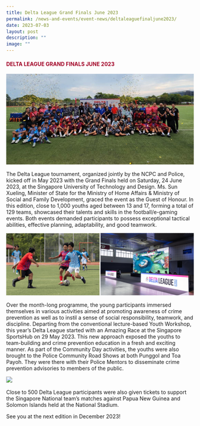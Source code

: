 ```yaml
---
title: Delta League Grand Finals June 2023
permalink: /news-and-events/event-news/deltaleaguefinaljune2023/
date: 2023-07-03
layout: post
description: ""
image: ""
---
```

#### <font style="color:#a20427;"> DELTA LEAGUE GRAND FINALS JUNE 2023 </font>

![](/images/Events/delta%20league%20final%20(full).jpg)

The Delta League tournament, organized jointly by the NCPC and Police, kicked off in May 2023 with the Grand Finals held on Saturday, 24 June 2023, at the Singapore University of Technology and Design. Ms. Sun Xueling, Minister of State for the Ministry of Home Affairs &amp; Ministry of Social and Family Development, graced the event as the Guest of Honour. In this edition, close to 1,000 youths aged between 13 and 17, forming a total of 129 teams, showcased their talents and skills in the football/e-gaming events. Both events demanded participants to possess exceptional tactical abilities, effective planning, adaptability, and good teamwork.

![](/images/Events/delta%20league%201.png)

Over the month-long programme, the young participants immersed themselves in various activities aimed at promoting awareness of crime prevention as well as to instil a sense of social responsibility, teamwork, and discipline. Departing from the conventional lecture-based Youth Workshop, this year’s Delta League started with an Amazing Race at the Singapore SportsHub on 29 May 2023. This new approach exposed the youths to team-building and crime prevention education in a fresh and exciting manner. As part of the Community Day activities, the youths were also brought to the Police Community Road Shows at both Punggol and Toa Payoh. They were there with their Police Mentors to disseminate crime prevention advisories to members of the public.

![](/images/Events/delta%20league%20june%2023%202.png)

Close to 500 Delta League participants were also given tickets to support the Singapore National team’s matches against Papua New Guinea and Solomon Islands held at the National Stadium.

See you at the next edition in December 2023!



